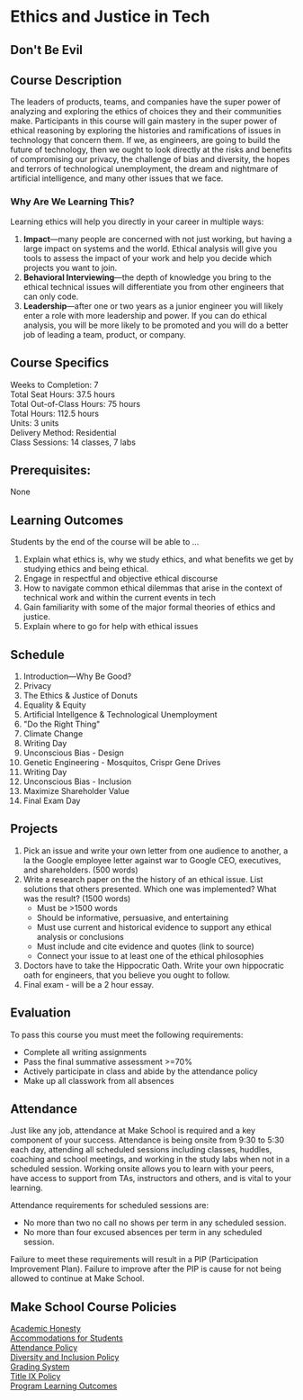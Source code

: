 # Ethics and Justice in Tech 
## Don't Be Evil

## Course Description

The leaders of products, teams, and companies have the super power of analyzing and exploring the ethics of choices they and their communities make. Participants in this course will gain mastery in the super power of ethical reasoning by exploring the histories and ramifications of issues in technology that concern them. If we, as engineers, are going to build the future of technology, then we ought to look directly at the risks and benefits of compromising our privacy, the challenge of bias and diversity, the hopes and terrors of technological unemployment, the dream and nightmare of artificial intelligence, and many other issues that we face.

### Why Are We Learning This?

Learning ethics will help you directly in your career in multiple ways:

1. **Impact**—many people are concerned with not just working, but having a large impact on systems and the world. Ethical analysis will give you tools to assess the impact of your work and help you decide which projects you want to join.
1. **Behavioral Interviewing**—the depth of knowledge you bring to the ethical technical issues will differentiate you from other engineers that can only code.
1. **Leadership**—after one or two years as a junior engineer you will likely enter a role with more leadership and power. If you can do ethical analysis, you will be more likely to be promoted and you will do a better job of leading a team, product, or company.

## Course Specifics

Weeks to Completion:  7 <br>
Total Seat Hours:  37.5 hours <br>
Total Out-of-Class Hours: 75 hours <br>
Total Hours: 112.5 hours <br>
Units:  3 units <br>
Delivery Method:  Residential <br>
Class Sessions:  14 classes, 7 labs

## Prerequisites:  

None

## Learning Outcomes

Students by the end of the course will be able to ...

1. Explain what ethics is, why we study ethics, and what benefits we get by studying ethics and being ethical.
1. Engage in respectful and objective ethical discourse
1. How to navigate common ethical dilemmas that arise in the context of technical work and within the current events in tech
1. Gain familiarity with some of the major formal theories of ethics and justice.
1. Explain where to go for help with ethical issues

## Schedule

1. Introduction—Why Be Good?
2. Privacy
3. The Ethics & Justice of Donuts
4. Equality & Equity
5. Artificial Intellgence & Technological Unemployment
6. "Do the Right Thing"
6. Climate Change
7. Writing Day
8. Unconscious Bias - Design
9. Genetic Engineering - Mosquitos, Crispr Gene Drives
10. Writing Day
11. Unconscious Bias - Inclusion
12. Maximize Shareholder Value
13. Final Exam Day

## Projects

1. Pick an issue and write your own letter from one audience to another, a la the Google employee letter against war to Google CEO, executives, and shareholders. (500 words)
1. Write a research paper on the the history of an ethical issue. List solutions that others presented. Which one was implemented? What was the result? (1500 words)
    - Must be >1500 words
    - Should be informative, persuasive, and entertaining
    - Must use current and historical evidence to support any ethical analysis or conclusions
    - Must include and cite evidence and quotes (link to source)
    - Connect your issue to at least one of the ethical philosophies
1. Doctors have to take the Hippocratic Oath. Write your own hippocratic oath for engineers, that you believe you ought to follow.
1. Final exam - will be a 2 hour essay.

## Evaluation

To pass this course you must meet the following requirements:

- Complete all writing assignments
- Pass the final summative assessment >=70%
- Actively participate in class and abide by the attendance policy
- Make up all classwork from all absences

## Attendance
Just like any job, attendance at Make School is required and a key component of your success. Attendance is being onsite from 9:30 to 5:30 each day, attending all scheduled sessions including classes, huddles, coaching and school meetings, and working in the study labs when not in a scheduled session. Working onsite allows you to learn with your peers, have access to support from TAs, instructors and others, and is vital to your learning.

Attendance requirements for scheduled sessions are:
- No more than two no call no shows per term in any scheduled session.
- No more than four excused absences per term in any scheduled session.

Failure to meet these requirements will result in a PIP (Participation Improvement Plan).  Failure to improve after the PIP is cause for not being allowed to continue at Make School.


## Make School Course Policies

[Academic Honesty](https://make.sc/academic-honesty)<br>
[Accommodations for Students](https://make.sc/accommodations-for-students)<br>
[Attendance Policy](https://make.sc/attendance-policy)  
[Diversity and Inclusion Policy](https://make.sc/diversity-and-inclusion-policy)<br>
[Grading System](https://make.sc/grading-system)
<br>
[Title IX Policy](https://make.sc/title-ix-policy)<br>
[Program Learning Outcomes](https://make.sc/program-learning-outcomes)
